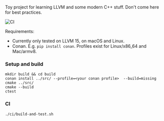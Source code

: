 Toy project for learning LLVM and some modern C++ stuff. Don't come here for best practices.

![CI](https://github.com/knatten/DumbLang/actions/workflows/ci.yml/badge.svg)


Requirements:
- Currently only tested on LLVM 15, on macOS and Linux.
- Conan. E.g. `pip install conan`. Profiles exist for Linux/x86_64 and Mac/armv8.


### Setup and build
```
mkdir build && cd build
conan install ../src/ --profile=<your conan profile>  --build=missing
cmake ../src/
cmake --build
ctest
```

### CI
```
./ci/build-and-test.sh
```